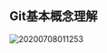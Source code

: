 ## Git基本概念理解

![20200708011253](https://cdn.jsdelivr.net/gh/leiyu1997/PicBed@master/blogs/pictures/1090617-20181008212245877-52530897.png)